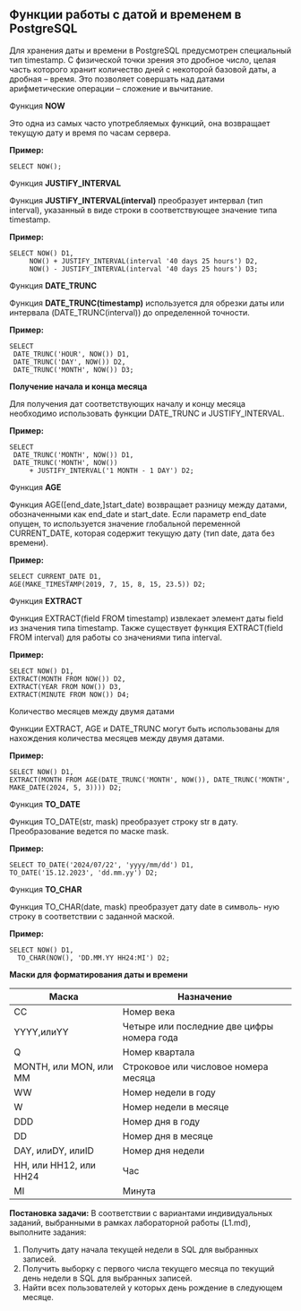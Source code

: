## Функции работы с датой и временем в PostgreSQL

Для хранения даты и времени в PostgreSQL предусмотрен специальный тип timestamp. С физической точки зрения это дробное число, целая часть которого хранит количество дней с некоторой базовой даты, а дробная – время. Это позволяет совершать над датами арифметические операции – сложение и вычитание.

Функция __NOW__

Это одна из самых часто употребляемых функций, она возвращает текущую дату и время по часам сервера.

__Пример:__
```
SELECT NOW();

```

Функция __JUSTIFY_INTERVAL__

Функция __JUSTIFY_INTERVAL(interval)__ преобразует интервал (тип interval), указанный в виде строки в соответствующее значение типа timestamp.

__Пример:__
```
SELECT NOW() D1,
     NOW() + JUSTIFY_INTERVAL(interval '40 days 25 hours') D2,
     NOW() - JUSTIFY_INTERVAL(interval '40 days 25 hours') D3;
```

Функция __DATE_TRUNC__

Функция __DATE_TRUNC(timestamp)__ используется для обрезки даты или интервала (DATE_TRUNC(interval)) до определенной точности.

__Пример:__
```
SELECT
 DATE_TRUNC('HOUR', NOW()) D1,
 DATE_TRUNC('DAY', NOW()) D2,
 DATE_TRUNC('MONTH', NOW()) D3;
```
__Получение начала и конца месяца__

Для получения дат соответствующих началу и концу месяца необходимо использовать функции DATE_TRUNC и JUSTIFY_INTERVAL.

__Пример:__
```
SELECT
 DATE_TRUNC('MONTH', NOW()) D1,
 DATE_TRUNC('MONTH', NOW())
     + JUSTIFY_INTERVAL('1 MONTH - 1 DAY') D2;
```

Функция __AGE__

Функция AGE([end_date,]start_date) возвращает разницу между датами, обозначенными как end_date и start_date. Если параметр end_date опущен, то используется значение глобальной переменной CURRENT_DATE, которая содержит текущую дату (тип date, дата без времени).

__Пример:__
```
SELECT CURRENT_DATE D1,
AGE(MAKE_TIMESTAMP(2019, 7, 15, 8, 15, 23.5)) D2; 
```

Функция __EXTRACT__

Функция EXTRACT(field FROM timestamp) извлекает элемент даты field из значения типа timestamp. Также существует функция EXTRACT(field FROM interval) для работы со значениями типа interval.

__Пример:__
```
SELECT NOW() D1,
EXTRACT(MONTH FROM NOW()) D2,
EXTRACT(YEAR FROM NOW()) D3,
EXTRACT(MINUTE FROM NOW()) D4;
```
Количество месяцев между двумя датами

Функции EXTRACT, AGE и DATE_TRUNC могут быть использованы для нахождения количества месяцев между двумя датами.

__Пример:__
```
SELECT NOW() D1,
EXTRACT(MONTH FROM AGE(DATE_TRUNC('MONTH', NOW()), DATE_TRUNC('MONTH', MAKE_DATE(2024, 5, 3)))) D2;
```

Функция __TO_DATE__

Функция TO_DATE(str, mask) преобразует строку str в дату. Преобразование ведется по маске mask.

__Пример:__
```
SELECT TO_DATE('2024/07/22', 'yyyy/mm/dd') D1,
TO_DATE('15.12.2023', 'dd.mm.yy') D2;
```


Функция __TO_CHAR__

Функция TO_CHAR(date, mask) преобразует дату date в символь- ную строку в соответствии с заданной маской.

__Пример:__
```
SELECT NOW() D1,
  TO_CHAR(NOW(), 'DD.MM.YY HH24:MI') D2;
```

__Маски для форматирования даты и времени__

| __Маска__              | __Назначение__                             |
|------------------------|--------------------------------------------|
| СС                     | Номер века                                 |
| YYYY,илиYY             | Четыре или последние две цифры номера года |
| Q                      | Номер квартала                             |
| MONTH, или MON, или MM | Строковое или числовое номера месяца       |
| WW                     | Номер недели в году                        |
| W                      | Номер недели в месяце                      |
| DDD                    | Номер дня в году                           |
| DD                     | Номер дня в месяце                         |
| DAY, илиDY, илиID      | Номер дня недели                           |
| HH, или HH12, или HH24 | Час                                        |
| MI                     | Минута                                     |

__Постановка задачи:__ В соответствии с вариантами индивидуальных заданий, выбранными в рамках лабораторной работы (L1.md), выполните задания:
1. Получить дату начала текущей недели в SQL для выбранных записей.
2. Получить выборку с первого числа текущего месяца по текущий день недели в SQL для выбранных записей.
3. Найти всех пользователей у которых день рождение в следующем месяце.